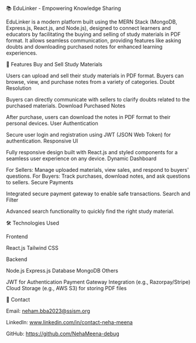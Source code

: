 
📚 EduLinker - Empowering Knowledge Sharing

EduLinker is a modern platform built using the MERN Stack (MongoDB, Express.js, React.js, and Node.js), designed to connect learners and educators by facilitating the buying and selling of study materials in PDF format. It allows seamless communication, providing features like asking doubts and downloading purchased notes for enhanced learning experiences.

🌟 Features
Buy and Sell Study Materials

Users can upload and sell their study materials in PDF format.
Buyers can browse, view, and purchase notes from a variety of categories.
Doubt Resolution

Buyers can directly communicate with sellers to clarify doubts related to the purchased materials.
Download Purchased Notes

After purchase, users can download the notes in PDF format to their personal devices.
User Authentication

Secure user login and registration using JWT (JSON Web Token) for authentication.
Responsive UI

Fully responsive design built with React.js and styled components for a seamless user experience on any device.
Dynamic Dashboard

For Sellers: Manage uploaded materials, view sales, and respond to buyers' questions.
For Buyers: Track purchases, download notes, and ask questions to sellers.
Secure Payments

Integrated secure payment gateway to enable safe transactions.
Search and Filter

Advanced search functionality to quickly find the right study material.

🛠️ Technologies Used

Frontend

React.js
Tailwind CSS

Backend

Node.js
Express.js
Database
MongoDB
Others

JWT for Authentication
Payment Gateway Integration (e.g., Razorpay/Stripe)
Cloud Storage (e.g., AWS S3) for storing PDF files


📧 Contact

Email: neham.bba2023@ssism.org

LinkedIn: www.linkedin.com/in/contact-neha-meena

GitHub: https://github.com/NehaMeena-debug


